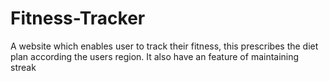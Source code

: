 # Fitness-Tracker
A website which enables user to track their fitness, this prescribes the diet plan according the users region. It also have an feature of maintaining streak
